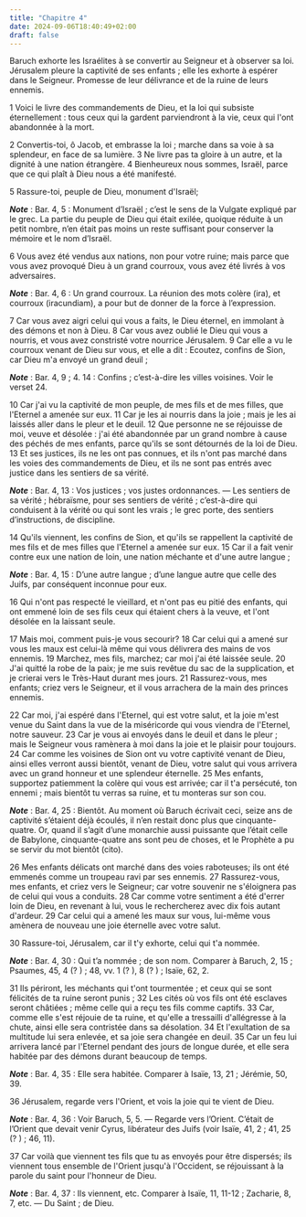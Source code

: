 ```yaml
---
title: "Chapitre 4"
date: 2024-09-06T18:40:49+02:00
draft: false
---
```



Baruch exhorte les Israélites à se convertir au Seigneur et à observer sa loi.
Jérusalem pleure la captivité de ses enfants ; elle les exhorte à espérer dans le Seigneur.
Promesse de leur délivrance et de la ruine de leurs ennemis.


1 Voici le livre des commandements de Dieu, et la loi qui subsiste éternellement : tous ceux qui la gardent parviendront à la vie, ceux qui l'ont abandonnée à la mort.


2 Convertis-toi, ô Jacob, et embrasse la loi ; marche dans sa voie à sa splendeur, en face de sa lumière. 3 Ne livre pas ta gloire à un autre, et la dignité à une nation étrangère. 4 Bienheureux nous sommes, Israël, parce que ce qui plaît à Dieu nous a été manifesté.


5 Rassure-toi, peuple de Dieu, monument d'Israël;

***Note*** :  Bar. 4, 5 : Monument d’Israël ; c’est le sens de la Vulgate expliqué par le grec. La partie du peuple de Dieu qui était exilée, quoique réduite à un petit nombre, n’en était pas moins un reste suffisant pour conserver la mémoire et le nom d’Israël.

6 Vous avez été vendus aux nations, non pour votre ruine; mais parce que vous avez provoqué Dieu à un grand courroux, vous avez été livrés à vos adversaires.

***Note*** :  Bar. 4, 6 : Un grand courroux. La réunion des mots colère (ira), et courroux (iracundiam), a pour but de donner de la force à l’expression.

7 Car vous avez aigri celui qui vous a faits, le Dieu éternel, en immolant à des démons et non à Dieu. 8 Car vous avez oublié le Dieu qui vous a nourris, et vous avez constristé votre nourrice Jérusalem. 9 Car elle a vu le courroux venant de Dieu sur vous, et elle a dit : Ecoutez, confins de Sion, car Dieu m'a envoyé un grand deuil ;

***Note*** :  Bar. 4, 9 ; 4. 14 : Confins ; c’est-à-dire les villes voisines. Voir le verset 24.


10 Car j'ai vu la captivité de mon peuple, de mes fils et de mes filles, que l'Eternel a amenée sur eux. 11 Car je les ai nourris dans la joie ; mais je les ai laissés aller dans le pleur et le deuil. 12 Que personne ne se réjouisse de moi, veuve et désolée : j'ai été abandonnée par un grand nombre à cause des péchés de mes enfants, parce qu'ils se sont détournés de la loi de Dieu. 13 Et ses justices, ils ne les ont pas connues, et ils n'ont pas marché dans les voies des commandements de Dieu, et ils ne sont pas entrés avec justice dans les sentiers de sa vérité.

***Note*** :  Bar. 4, 13 : Vos justices ; vos justes ordonnances. ― Les sentiers de sa vérité ; hébraïsme, pour ses sentiers de vérité ; c’est-à-dire qui conduisent à la vérité ou qui sont les vrais ; le grec porte, des sentiers d’instructions, de discipline.


14 Qu'ils viennent, les confins de Sion, et qu'ils se rappellent la captivité de mes fils et de mes filles que l'Eternel a amenée sur eux. 15 Car il a fait venir contre eux une nation de loin, une nation méchante et d'une autre langue ;

***Note*** :  Bar. 4, 15 : D’une autre langue ; d’une langue autre que celle des Juifs, par conséquent inconnue pour eux.

16 Qui n'ont pas respecté le vieillard, et n'ont pas eu pitié des enfants, qui ont emmené loin de ses fils ceux qui étaient chers à la veuve, et l'ont désolée en la laissant seule.


17 Mais moi, comment puis-je vous secourir? 18 Car celui qui a amené sur vous les maux est celui-là même qui vous délivrera des mains de vos ennemis. 19 Marchez, mes fils, marchez; car moi j'ai été laissée seule. 20 J'ai quitté la robe de la paix; je me suis revêtue du sac de la supplication, et je crierai vers le Très-Haut durant mes jours. 21 Rassurez-vous, mes enfants; criez vers le Seigneur, et il vous arrachera de la main des princes ennemis.


22 Car moi, j'ai espéré dans l'Eternel, qui est votre salut, et la joie m'est venue du Saint dans la vue de la miséricorde qui vous viendra de l'Eternel, notre sauveur. 23 Car je vous ai envoyés dans le deuil et dans le pleur ; mais le Seigneur vous ramènera à moi dans la joie et le plaisir pour toujours. 24 Car comme les voisines de Sion ont vu votre captivité venant de Dieu, ainsi elles verront aussi bientôt, venant de Dieu, votre salut qui vous arrivera avec un grand honneur et une splendeur éternelle. 25 Mes enfants, supportez patiemment la colère qui vous est arrivée; car il t'a persécuté, ton ennemi ; mais bientôt tu verras sa ruine, et tu monteras sur son cou.

***Note*** :  Bar. 4, 25 : Bientôt. Au moment où Baruch écrivait ceci, seize ans de captivité s’étaient déjà écoulés, il n’en restait donc plus que cinquante-quatre. Or, quand il s’agit d’une monarchie aussi puissante que l’était celle de Babylone, cinquante-quatre ans sont peu de choses, et le Prophète a pu se servir du mot bientôt (cito).

26 Mes enfants délicats ont marché dans des voies raboteuses; ils ont été emmenés comme un troupeau ravi par ses ennemis. 27 Rassurez-vous, mes enfants, et criez vers le Seigneur; car votre souvenir ne s'éloignera pas de celui qui vous a conduits. 28 Car comme votre sentiment a été d'errer loin de Dieu, en revenant à lui, vous le rechercherez avec dix fois autant d'ardeur. 29 Car celui qui a amené les maux sur vous, lui-même vous amènera de nouveau une joie éternelle avec votre salut.


30 Rassure-toi, Jérusalem, car il t'y exhorte, celui qui t'a nommée.

***Note*** :  Bar. 4, 30 : Qui t’a nommée ; de son nom. Comparer à Baruch, 2, 15 ; Psaumes, 45, 4 (? ) ; 48, vv. 1 (? ), 8 (? ) ; Isaïe, 62, 2.

31 Ils périront, les méchants qui t'ont tourmentée ; et ceux qui se sont félicités de ta ruine seront punis ; 32 Les cités où vos fils ont été esclaves seront châtiées ; même celle qui a reçu tes fils comme captifs. 33 Car, comme elle s'est réjouie de ta ruine, et qu'elle a tressailli d'allégresse à la chute, ainsi elle sera contristée dans sa désolation. 34 Et l'exultation de sa multitude lui sera enlevée, et sa joie sera changée en deuil. 35 Car un feu lui arrivera lancé par l'Eternel pendant des jours de longue durée, et elle sera habitée par des démons durant beaucoup de temps.

***Note*** :  Bar. 4, 35 : Elle sera habitée. Comparer à Isaïe, 13, 21 ; Jérémie, 50, 39.


36 Jérusalem, regarde vers l'Orient, et vois la joie qui te vient de Dieu.

***Note*** :  Bar. 4, 36 : Voir Baruch, 5, 5. ― Regarde vers l’Orient. C’était de l’Orient que devait venir Cyrus, libérateur des Juifs (voir Isaïe, 41, 2 ; 41, 25 (? ) ; 46, 11).

37 Car voilà que viennent tes fils que tu as envoyés pour être dispersés; ils viennent tous ensemble de l'Orient jusqu'à l'Occident, se réjouissant à la parole du saint pour l'honneur de Dieu.

***Note*** :  Bar. 4, 37 : Ils viennent, etc. Comparer à Isaïe, 11, 11-12 ; Zacharie, 8, 7, etc. ― Du Saint ; de Dieu.

